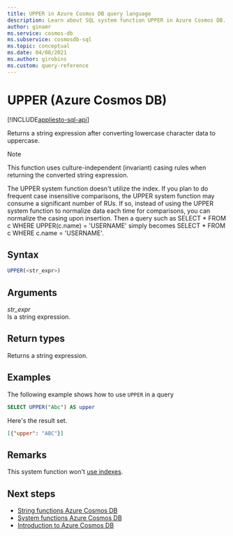 ```yaml
---
title: UPPER in Azure Cosmos DB query language
description: Learn about SQL system function UPPER in Azure Cosmos DB.
author: ginamr
ms.service: cosmos-db
ms.subservice: cosmosdb-sql
ms.topic: conceptual
ms.date: 04/08/2021
ms.author: girobins
ms.custom: query-reference
---
```

# UPPER (Azure Cosmos DB)
[!INCLUDE[appliesto-sql-api](../includes/appliesto-sql-api.md)]

Returns a string expression after converting lowercase character data to uppercase.

> [!NOTE]
> This function uses culture-independent (invariant) casing rules when returning the converted string expression. 

The UPPER system function doesn't utilize the index. If you plan to do frequent case insensitive comparisons, the UPPER system function may consume a significant number of RUs. If so, instead of using the UPPER system function to normalize data each time for comparisons, you can normalize the casing upon insertion. Then a query such as SELECT * FROM c WHERE UPPER(c.name) = 'USERNAME' simply becomes SELECT * FROM c WHERE c.name = 'USERNAME'.

## Syntax
  
```sql
UPPER(<str_expr>)  
```  
  
## Arguments
  
*str_expr*  
   Is a string expression.  
  
## Return types
  
Returns a string expression.  
  
## Examples
  
The following example shows how to use `UPPER` in a query  
  
```sql
SELECT UPPER("Abc") AS upper  
```  
  
Here's the result set.  
  
```json
[{"upper": "ABC"}]
```

## Remarks

This system function won't [use indexes](../index-overview.md#index-usage).

## Next steps

- [String functions Azure Cosmos DB](sql-query-string-functions.md)
- [System functions Azure Cosmos DB](sql-query-system-functions.md)
- [Introduction to Azure Cosmos DB](../introduction.md)
